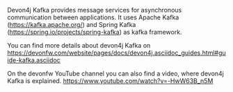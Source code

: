 Devon4j Kafka provides message services for asynchronous communication between applications. It uses Apache Kafka (https://kafka.apache.org/) and Spring Kafka (https://spring.io/projects/spring-kafka) as kafka framework.

You can find more details about devon4j Kafka on https://devonfw.com/website/pages/docs/devon4j.asciidoc_guides.html#guide-kafka.asciidoc

On the devonfw YouTube channel you can also find a video, where devon4j Kafka is explained.
https://www.youtube.com/watch?v=-HwW63B_n5M